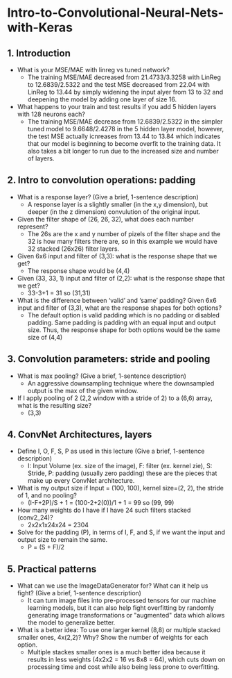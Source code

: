 # Intro-to-Convolutional-Neural-Nets-with-Keras

## 1. Introduction
- What is your MSE/MAE with linreg vs tuned network? 
  - The training MSE/MAE decreased from 21.4733/3.3258 with LinReg to 12.6839/2.5322 and the test MSE decreased from 22.04 with LinReg to 13.44 by simply widening the input alyer from 13 to 32 and deepening the model by adding one layer of size 16.
- What happens to your train and test results if you add 5 hidden layers with 128 neurons each?
  - The training MSE/MAE decrease from 12.6839/2.5322 in the simpler tuned model to 9.6648/2.4278 in the 5 hidden layer model, however, the test MSE actually icnreases from 13.44 to 13.84 which indicates that our model is beginning to become overfit to the training data. It also takes a bit longer to run due to the increased size and number of layers.

## 2. Intro to convolution operations: padding
  - What is a response layer? (Give a brief, 1-sentence description)
    - A response layer is a slightly smaller (in the x,y dimension), but deeper (in the z dimension) convulution of the original input.
  - Given the filter shape of (26, 26, 32), what does each number represent?
    - The 26s are the x and y number of pizels of the filter shape and the 32 is how many filters there are, so in this example we would have 32 stacked (26x26) filter layers.
  - Given 6x6 input and filter of (3,3): what is the response shape that we get? 
    - The response shape would be (4,4)
  - Given (33, 33, 1) input and filter of (2,2): what is the response shape that we get? 
    - 33-3+1 = 31 so (31,31)
  - What is the difference between ‘valid’ and ‘same’ padding? Given 6x6 input and filter of (3,3), what are the response shapes for both options?
    - The default option is valid padding which is no padding or disabled padding. Same padding is padding with an equal input and output size. Thus, the response shape for both options would be the same size of (4,4)

## 3. Convolution parameters: stride and pooling
  - What is max pooling? (Give a brief, 1-sentence description)
    - An aggressive downsampling technique where the downsampled output is the max of the given window.
  - If I apply pooling of 2 (2,2 window with a stride of 2) to a (6,6) array, what is the resulting size?
    - (3,3)

## 4. ConvNet Architectures, layers
  - Define I, O, F, S, P as used in this lecture (Give a brief, 1-sentence description)
    - I: Input Volume (ex. size of the image), F: filter (ex. kernel zie), S: Stride, P: padding (usually zero padding) these are the pieces that make up every ConvNet architecture.
  - What is my output size if Input = (100, 100), kernel size=(2, 2), the stride of 1, and no pooling?
    - (I-F+2P)/S + 1 = (100-2+2(0))/1 + 1 = 99 so (99, 99)
  - How many weights do I have if I have 24 such filters stacked (conv2_24)?
    - 2x2x1x24x24 = 2304
  - Solve for the padding (P), in terms of I, F, and S, if we want the input and output size to remain the same. 
    - P = (S + F)/2

## 5. Practical patterns
  - What can we use the ImageDataGenerator for? What can it help us fight? (Give a brief, 1-sentence description)
    - It can turn image files into pre-processed tensors for our machine learning models, but it can also help fight overfitting by randomly generating image transformations or "augmented" data which allows the model to generalize better.
  - What is a better idea: To use one larger kernel (8,8) or multiple stacked smaller ones, 4x(2,2)? Why? Show the number of weights for each option. 
    - Multiple stackes smaller ones is a much better idea because it results in less weights (4x2x2 = 16 vs 8x8 = 64), which cuts down on processing time and cost while also being less prone to overfitting.









